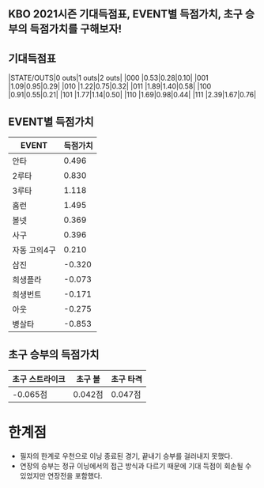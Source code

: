 ## KBO 2021시즌 기대득점표, EVENT별 득점가치, 초구 승부의 득점가치를 구해보자!


## 기대득점표
|STATE/OUTS|0 outs|1 outs|2 outs|
|000 |0.53|0.28|0.10|
|001 |1.09|0.95|0.29|
|010 |1.22|0.75|0.32|
|011 |1.89|1.40|0.58|
|100 |0.91|0.55|0.21|
|101 |1.77|1.14|0.50|
|110 |1.69|0.98|0.44|
|111 |2.39|1.67|0.76|


## EVENT별 득점가치
|EVENT|득점가치|
| ----------------------- | --------------------------|
|안타 |0.496|
|2루타 |0.830|
|3루타 |1.118|
|홈런 |1.495|
|볼넷 |0.369|
|사구 |0.396|
|자동 고의4구|0.210|
|삼진 |-0.320|
|희생플라 |-0.073|
|희생번트 |-0.171|
|아웃 |-0.275|
|병살타 |-0.853|

## 초구 승부의 득점가치
|초구 스트라이크|초구 볼|초구 타격|
| ----------------------- | --------------------------|--------------------------|
| -0.065점| 0.042점|0.047점|

# 한계점
- 필자의 한계로 우천으로 이닝 종료된 경기, 끝내기 승부를 걸러내지 못했다.
- 연장의 승부는 정규 이닝에서의 접근 방식과 다르기 때문에 기대 득점이 회손될 수 있었지만 연장전을 포함했다.



